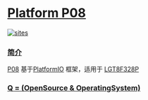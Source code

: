 # [Platform P08](https://github.com/OS-Q/P08)

[![sites](http://182.61.61.133/link/resources/OSQ.png)](http://www.OS-Q.com)
### [简介](https://github.com/OS-Q/P08/wiki)

[P08](https://github.com/OS-Q/P08) 基于[PlatformIO](https://github.com/platformio/platformio-core) 框架，适用于 [LGT8F328P](https://github.com/SoCXin/LGT8F328P)

### [Q = (OpenSource & OperatingSystem) ](http://www.OS-Q.com)
